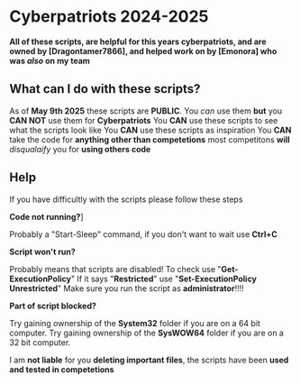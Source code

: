 # Cyberpatriots 2024-2025

**All of these scripts, are helpful for this years cyberpatriots, and are owned by [Dragontamer7866], and helped work on by [Emonora] who was *also* on my team**

## What can I do with these scripts?

As of **May 9th 2025** these scripts are **PUBLIC**. You *can* use them **but** you **CAN NOT** use them for **Cyberpatriots**
You **CAN** use these scripts to see what the scripts look like
You **CAN** use these scripts as inspiration
You **CAN** take the code for **anything other than competetions** most competitons **will** *disqualaify* you for **using others code**

## Help

If you have difficultly with the scripts please follow these steps

**Code not running?**]

Probably a "Start-Sleep" command, if you don't want to wait use **Ctrl+C**

**Script won't run?**

Probably means that scripts are disabled! To check use "**Get-ExecutionPolicy**"
If it says "**Restricted**" use  "**Set-ExecutionPolicy Unrestricted**"
Make sure you run the script as **administrator**!!!!

**Part of script blocked?**

Try gaining ownership of the **System32** folder if you are on a 64 bit computer.
Try gaining ownership of the **SysWOW64** folder if you are on a 32 bit computer.

I am **not liable** for you **deleting important files**, the scripts have been **used and tested in competetions**
